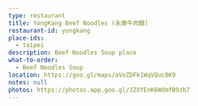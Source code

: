 ```yaml
---
type: restaurant
title: YongKang Beef Noodles (永康牛肉麵)
restaurant-id: yongkang
place-ids:
  - taipei
description: Beef Noodles Soup place
what-to-order:
  - Beef Noodles Soup
location: https://goo.gl/maps/aVoZDFk1WqVQuc8K9
notes: null
photos: https://photos.app.goo.gl/JZXYEnK6WdmfB9zb7
---
```

